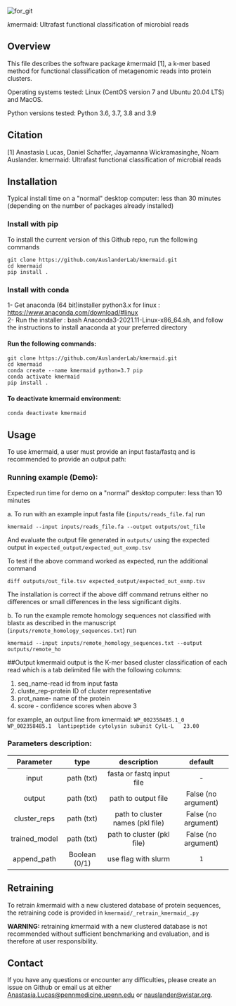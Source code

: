 ![for_git](https://github.com/AuslanderLab/virnatrap/assets/85499012/adef54f3-aad9-4fee-8637-03d34547d282)


<i>k</i>mermaid: Ultrafast functional classification of microbial reads


## Overview 
This file describes the software package <i>k</i>mermaid [1], a k-mer based method for functional classification of metagenomic reads into protein clusters. 

Operating systems tested: Linux (CentOS version 7 and Ubuntu 20.04 LTS) and MacOS.

Python versions tested: Python 3.6, 3.7, 3.8 and 3.9

## Citation
[1] Anastasia Lucas, Daniel Schaffer, Jayamanna Wickramasinghe, Noam Auslander. kmermaid: Ultrafast functional classification of microbial reads

## Installation

Typical install time on a "normal" desktop computer: less than 30 minutes (depending on the number of packages already installed)

### Install with pip

To install the current version of this Github repo, run the following commands
```
git clone https://github.com/AuslanderLab/kmermaid.git 
cd kmermaid
pip install .
```

### Install with conda 
1- Get anaconda (64 bit)installer python3.x for linux : https://www.anaconda.com/download/#linux <br />
2- Run the installer : bash Anaconda3-2021.11-Linux-x86_64.sh, and follow the instructions to install anaconda at your preferred directory

#### Run the following commands: <br />
```
git clone https://github.com/AuslanderLab/kmermaid.git
cd kmermaid
conda create --name kmermaid python=3.7 pip
conda activate kmermaid
pip install .
```

#### To deactivate kmermaid environment: <br />
```
conda deactivate kmermaid
```

## Usage
To use <i>k</i>mermaid, a user must provide an input fasta/fastq and is recommended to provide an output path:

### Running example (Demo):

Expected run time for demo on a "normal" desktop computer: less than 10 minutes

a. To run with an example input fasta file (```inputs/reads_file.fa```) run

```
kmermaid --input inputs/reads_file.fa --output outputs/out_file
```

And evaluate the output file generated in ```outputs/``` using the expected output in  ```expected_output/expected_out_exmp.tsv```

To test if the above command worked as expected, run the additional command

 ```
 diff outputs/out_file.tsv expected_output/expected_out_exmp.tsv
 ```
The installation is correct if the above diff command retruns either no differences or small differences in the less significant digits.
 

b. To run the example remote homology sequences not classified with blastx as described in the manuscript (```inputs/remote_homology_sequences.txt```) run

```
kmermaid --input inputs/remote_homology_sequences.txt --output outputs/remote_ho
```


##Output
kmermaid output is the K-mer based cluster classification of each read which is a tab delimited file with the following columns:
1) seq_name-read id from input fasta 
2) cluste_rep-protein ID of cluster representative
3) prot_name- name of the protein 
4) score - confidence scores when above 3

for example, an output line from <i>k</i>mermaid:
`
WP_002358485.1_0	WP_002358485.1	lantipeptide cytolysin subunit CylL-L	23.00
`

### Parameters description:

| Parameter |     type      |           description            |       default       |
| :---: |:-------------:|:--------------------------------:|:-------------------:|
| input |  path (txt)   |    fasta or fastq input file     |          -          |
| output |  path (txt)   |       path to output file        | False (no argument) |
| cluster_reps |  path (txt)   | path to cluster names (pkl file) | False (no argument) |
| trained_model |  path (txt)   |    path to cluster (pkl file)    | False (no argument) |
| append_path | Boolean (0/1) |       use flag with slurm        |         `1`          |

## Retraining
To retrain <i>k</i>mermaid with a new clustered database of protein sequences, the retraining code is provided in ```kmermaid/_retrain_kmermaid_.py```

<b>WARNING:</b> retraining <i>k</i>mermaid  with a new clustered database is not recommended without sufficient benchmarking and evaluation, and is therefore at user responsibility.

## Contact

If you have any questions or encounter any difficulties, please create an issue on Github or email us at either Anastasia.Lucas@pennmedicine.upenn.edu or nauslander@wistar.org.


